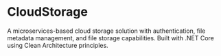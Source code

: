# CloudStorage
A microservices-based cloud storage solution with authentication, file metadata management, and file storage capabilities. Built with .NET Core using Clean Architecture principles.
